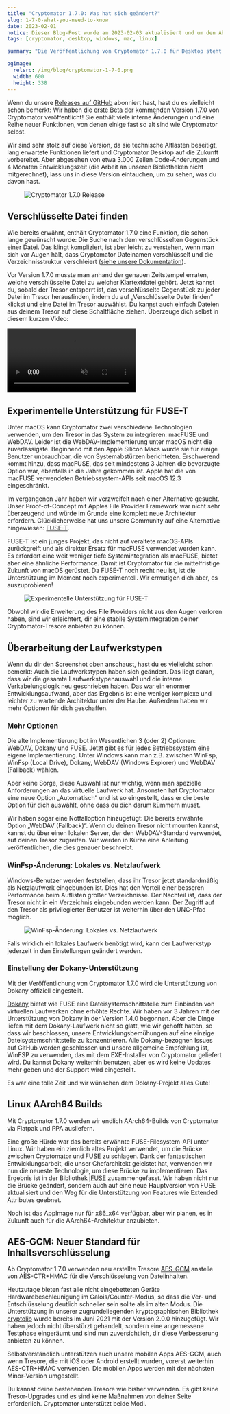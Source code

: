 ```yaml
---
title: "Cryptomator 1.7.0: Was hat sich geändert?"
slug: 1-7-0-what-you-need-to-know 
date: 2023-02-01
notice: Dieser Blog-Post wurde am 2023-02-03 aktualisiert und um den Abschnitt über AES-GCM ergänzt.
tags: [cryptomator, desktop, windows, mac, linux]

summary: "Die Veröffentlichung von Cryptomator 1.7.0 für Desktop steht kurz bevor, und du solltest wissen, welche Änderungen es für dich bringt."

ogimage:
  relsrc: /img/blog/cryptomator-1-7-0.png
  width: 600
  height: 338
---
```

Wenn du unsere [Releases auf GitHub](https://github.com/cryptomator/cryptomator/releases) abonniert hast, hast du es vielleicht schon bemerkt: Wir haben die [erste Beta](https://github.com/cryptomator/cryptomator/releases/tag/1.7.0-beta1) der kommenden Version 1.7.0 von Cryptomator veröffentlicht! Sie enthält viele interne Änderungen und eine Reihe neuer Funktionen, von denen einige fast so alt sind wie Cryptomator selbst.

Wir sind sehr stolz auf diese Version, da sie technische Altlasten beseitigt, lang erwartete Funktionen liefert und Cryptomator Desktop auf die Zukunft vorbereitet. Aber abgesehen von etwa 3.000 Zeilen Code-Änderungen und 4 Monaten Entwicklungszeit (die Arbeit an unseren Bibliotheken nicht mitgerechnet), lass uns in diese Version eintauchen, um zu sehen, was du davon hast.

<figure class="text-center">
  <img class="inline-block rounded-sm" src="/img/blog/cryptomator-1-7-0.png" srcset="/img/blog/cryptomator-1-7-0.png 1x, /img/blog/cryptomator-1-7-0@2x.png 2x" alt="Cryptomator 1.7.0 Release" />
</figure>

## Verschlüsselte Datei finden
Wie bereits erwähnt, enthält Cryptomator 1.7.0 eine Funktion, die schon lange gewünscht wurde: Die Suche nach dem verschlüsselten Gegenstück einer Datei. Das klingt kompliziert, ist aber leicht zu verstehen, wenn man sich vor Augen hält, dass Cryptomator Dateinamen verschlüsselt und die Verzeichnisstruktur verschleiert ([siehe unsere Dokumentation](https://docs.cryptomator.org/security/vault/#filename-encryption)).

Vor Version 1.7.0 musste man anhand der genauen Zeitstempel erraten, welche verschlüsselte Datei zu welcher Klartextdatei gehört. Jetzt kannst du, sobald der Tresor entsperrt ist, das verschlüsselte Gegenstück zu jeder Datei im Tresor herausfinden, indem du auf „Verschlüsselte Datei finden“ klickst und eine Datei im Tresor auswählst. Du kannst auch einfach Dateien aus deinem Tresor auf diese Schaltfläche ziehen. Überzeuge dich selbst in diesem kurzen Video:

<video class="rounded-sm" autoplay loop muted playsinline>
  <source src="https://static.cryptomator.org/blog/locate-encrypted-file.mov" type="video/mp4">
  Dein Browser unterstützt kein Video-Tag.
</video>

## Experimentelle Unterstützung für FUSE-T
Unter macOS kann Cryptomator zwei verschiedene Technologien verwenden, um den Tresor in das System zu integrieren: macFUSE und WebDAV. Leider ist die WebDAV-Implementierung unter macOS nicht die zuverlässigste. Beginnend mit den Apple Silicon Macs wurde sie für einige Benutzer unbrauchbar, die von Systemabstürzen berichteten. Erschwerend kommt hinzu, dass macFUSE, das seit mindestens 3 Jahren die bevorzugte Option war, ebenfalls in die Jahre gekommen ist. Apple hat die von macFUSE verwendeten Betriebssystem-APIs seit macOS 12.3 eingeschränkt.

Im vergangenen Jahr haben wir verzweifelt nach einer Alternative gesucht. Unser Proof-of-Concept mit Apples File Provider Framework war nicht sehr überzeugend und würde im Grunde eine komplett neue Architektur erfordern. Glücklicherweise hat uns unsere Community auf eine Alternative hingewiesen: [FUSE-T](https://www.fuse-t.org/).

FUSE-T ist ein junges Projekt, das nicht auf veraltete macOS-APIs zurückgreift und als direkter Ersatz für macFUSE verwendet werden kann. Es erfordert eine weit weniger tiefe Systemintegration als macFUSE, bietet aber eine ähnliche Performance. Damit ist Cryptomator für die mittelfristige Zukunft von macOS gerüstet. Da FUSE-T noch recht neu ist, ist die Unterstützung im Moment noch experimentell. Wir ermutigen dich aber, es auszuprobieren!

<figure class="text-center">
  <img class="inline-block rounded-sm" src="/img/blog/preferences-fuse-t.png" srcset="/img/blog/preferences-fuse-t.png 1x, /img/blog/preferences-fuse-t@2x.png 2x" alt="Experimentelle Unterstützung für FUSE-T" />
</figure>

Obwohl wir die Erweiterung des File Providers nicht aus den Augen verloren haben, sind wir erleichtert, dir eine stabile Systemintegration deiner Cryptomator-Tresore anbieten zu können.

## Überarbeitung der Laufwerkstypen
Wenn du dir den Screenshot oben anschaust, hast du es vielleicht schon bemerkt: Auch die Laufwerkstypen haben sich geändert. Das liegt daran, dass wir die gesamte Laufwerkstypenauswahl und die interne Verkabelungslogik neu geschrieben haben. Das war ein enormer Entwicklungsaufwand, aber das Ergebnis ist eine weniger komplexe und leichter zu wartende Architektur unter der Haube. Außerdem haben wir mehr Optionen für dich geschaffen.

### Mehr Optionen
Die alte Implementierung bot im Wesentlichen 3 (oder 2) Optionen: WebDAV, Dokany und FUSE. Jetzt gibt es für jedes Betriebssystem eine eigene Implementierung. Unter Windows kann man z.B. zwischen WinFsp, WinFsp (Local Drive), Dokany, WebDAV (Windows Explorer) und WebDAV (Fallback) wählen.

Aber keine Sorge, diese Auswahl ist nur wichtig, wenn man spezielle Anforderungen an das virtuelle Laufwerk hat. Ansonsten hat Cryptomator eine neue Option „Automatisch“ und ist so eingestellt, dass er die beste Option für dich auswählt, ohne dass du dich darum kümmern musst.

Wir haben sogar eine Notfalloption hinzugefügt: Die bereits erwähnte Option „WebDAV (Fallback)“. Wenn du deinen Tresor nicht mounten kannst, kannst du über einen lokalen Server, der den WebDAV-Standard verwendet, auf deinen Tresor zugreifen. Wir werden in Kürze eine Anleitung veröffentlichen, die dies genauer beschreibt.

### WinFsp-Änderung: Lokales vs. Netzlaufwerk
Windows-Benutzer werden feststellen, dass ihr Tresor jetzt standardmäßig als Netzlaufwerk eingebunden ist. Dies hat den Vorteil einer besseren Performance beim Auflisten großer Verzeichnisse. Der Nachteil ist, dass der Tresor nicht in ein Verzeichnis eingebunden werden kann. Der Zugriff auf den Tresor als privilegierter Benutzer ist weiterhin über den UNC-Pfad möglich.

<figure class="text-center">
  <img class="inline-block rounded-sm" src="/img/blog/winfsp-change.png" srcset="/img/blog/winfsp-change.png 1x, /img/blog/winfsp-change@2x.png 2x" alt="WinFsp-Änderung: Lokales vs. Netzlaufwerk" />
</figure>

Falls wirklich ein lokales Laufwerk benötigt wird, kann der Laufwerkstyp jederzeit in den Einstellungen geändert werden.

### Einstellung der Dokany-Unterstützung
Mit der Veröffentlichung von Cryptomator 1.7.0 wird die Unterstützung von Dokany offiziell eingestellt.

[Dokany](https://dokan-dev.github.io/) bietet wie FUSE eine Dateisystemschnittstelle zum Einbinden von virtuellen Laufwerken ohne erhöhte Rechte. Wir haben vor 3 Jahren mit der Unterstützung von Dokany in der Version 1.4.0 begonnen. Aber die Dinge liefen mit dem Dokany-Laufwerk nicht so glatt, wie wir gehofft hatten, so dass wir beschlossen, unsere Entwicklungsbemühungen auf eine einzige Dateisystemschnittstelle zu konzentrieren. Alle Dokany-bezognen Issues auf GitHub werden geschlossen und unsere allgemeine Empfehlung ist, WinFSP zu verwenden, das mit dem EXE-Installer von Cryptomator geliefert wird. Du kannst Dokany weiterhin benutzen, aber es wird keine Updates mehr geben und der Support wird eingestellt.

Es war eine tolle Zeit und wir wünschen dem Dokany-Projekt alles Gute!

## Linux AArch64 Builds
Mit Cryptomator 1.7.0 werden wir endlich AArch64-Builds von Cryptomator via Flatpak und PPA ausliefern.

Eine große Hürde war das bereits erwähnte FUSE-Filesystem-API unter Linux. Wir haben ein ziemlich altes Projekt verwendet, um die Brücke zwischen Cryptomator und FUSE zu schlagen. Dank der fantastischen Entwicklungsarbeit, die unser Chefarchitekt geleistet hat, verwenden wir nun die neueste Technologie, um diese Brücke zu implementieren. Das Ergebnis ist in der Bibliothek [jFUSE](https://github.com/cryptomator/jfuse) zusammengefasst. Wir haben nicht nur die Brücke geändert, sondern auch auf eine neue Hauptversion von FUSE aktualisiert und den Weg für die Unterstützung von Features wie Extended Attributes geebnet.

Noch ist das AppImage nur für x86_x64 verfügbar, aber wir planen, es in Zukunft auch für die AArch64-Architektur anzubieten.

## AES-GCM: Neuer Standard für Inhaltsverschlüsselung
Ab Cryptomator 1.7.0 verwenden neu erstellte Tresore [AES-GCM](https://de.wikipedia.org/wiki/Galois/Counter_Mode) anstelle von AES-CTR+HMAC für die Verschlüsselung von Dateiinhalten.

Heutzutage bieten fast alle nicht eingebetteten Geräte Hardwarebeschleunigung im Galois/Counter-Modus, so dass die Ver- und Entschlüsselung deutlich schneller sein sollte als im alten Modus. Die Unterstützung in unserer zugrundeliegenden kryptographischen Bibliothek [cryptolib](https://github.com/cryptomator/cryptolib) wurde bereits im Juni 2021 mit der Version 2.0.0 hinzugefügt. Wir haben jedoch nicht überstürzt gehandelt, sondern eine angemessene Testphase eingeräumt und sind nun zuversichtlich, dir diese Verbesserung anbieten zu können.

Selbstverständlich unterstützen auch unsere mobilen Apps AES-GCM, auch wenn Tresore, die mit iOS oder Android erstellt wurden, vorerst weiterhin AES-CTR+HMAC verwenden. Die mobilen Apps werden mit der nächsten Minor-Version umgestellt.

Du kannst deine bestehenden Tresore wie bisher verwenden. Es gibt keine Tresor-Upgrades und es sind keine Maßnahmen von deiner Seite erforderlich. Cryptomator unterstützt beide Modi.
